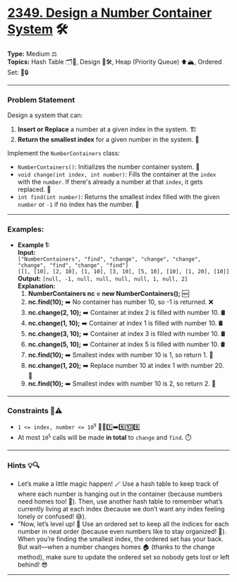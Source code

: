# [2349. Design a Number Container System](https://leetcode.com/problems/design-a-number-container-system) 🛠️

**Type:** Medium ⚖️ <br>
**Topics:** Hash Table 🗂️🔑, Design 🎨🛠️, Heap (Priority Queue) ⬆️🏔️, Ordered Set: 🔢🔒
<hr>

### Problem Statement
Design a system that can:
1. **Insert or Replace** a number at a given index in the system. 🏗️
2. **Return the smallest index** for a given number in the system. 🔢

Implement the `NumberContainers` class:
- `NumberContainers()`: Initializes the number container system. 🚀
- `void change(int index, int number)`: Fills the container at the `index` with the `number`. If there's already a number at that `index`, it gets replaced. 🔄
- `int find(int number)`: Returns the smallest index filled with the given `number` or `-1` if no index has the number. 📍
<hr>

### Examples:
- **Example 1:** <br>
**Input:**<br>
`["NumberContainers", "find", "change", "change", "change", "change", "find", "change", "find"]`<br>
`[[], [10], [2, 10], [1, 10], [3, 10], [5, 10], [10], [1, 20], [10]]`<br>
**Output:** `[null, -1, null, null, null, null, 1, null, 2]` <br>
**Explanation:** <br>
    1. **NumberContainers nc = new NumberContainers();** 🆕 <br>
    2. **nc.find(10);** ➡️ No container has number 10, so -1 is returned. ❌ <br>
    3. **nc.change(2, 10);** ➡️ Container at index 2 is filled with number 10. 🛢️ <br>
    4. **nc.change(1, 10);** ➡️ Container at index 1 is filled with number 10. 🛢️ <br>
    5. **nc.change(3, 10);** ➡️ Container at index 3 is filled with number 10. 🛢️ <br>
    6. **nc.change(5, 10);** ➡️ Container at index 5 is filled with number 10. 🛢️ <br>
    7. **nc.find(10);** ➡️ Smallest index with number 10 is 1, so return 1. 📍 <br>
    8. **nc.change(1, 20);** ➡️ Replace number 10 at index 1 with number 20. 🔄 <br>
    9. **nc.find(10);** ➡️ Smallest index with number 10 is 2, so return 2. 📍
<hr>

### Constraints 📝⚠️
- <code>1 <= index, number <= 10<sup>9</sup></code> 🔢➖1️⃣➡️9️⃣🔟9️⃣
- At most <code>10<sup>5</sup></code> calls will be made **in total** to `change` and `find`. ⏱️
<hr>

### Hints 💡🔍
- Let’s make a little magic happen! 🪄 Use a hash table to keep track of where each number is hanging out in the container (because numbers need homes too! 🏡). Then, use another hash table to remember what’s currently living at each index (because we don’t want any index feeling lonely or confused! 😅).
- "Now, let’s level up! 🚀 Use an ordered set to keep all the indices for each number in neat order (because even numbers like to stay organized! 📅). When you’re finding the smallest index, the ordered set has your back. But wait—when a number changes homes 🏠 (thanks to the change method), make sure to update the ordered set so nobody gets lost or left behind! 😎
<hr>